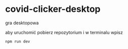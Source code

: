 # covid-clicker-desktop
gra desktopowa

aby uruchomić pobierz repozytorium i w terminalu wpisz 
```bash
npm run dev
```
